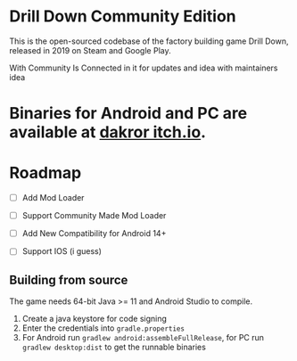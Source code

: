# Drill Down Community Edition

This is the open-sourced codebase of the factory building game Drill Down, released in 2019 on Steam and Google Play. 

With Community Is Connected in it for updates and idea with maintainers idea

# Binaries for Android and PC are available at [dakror itch.io](https://dakror.itch.io/drill-down).

# Roadmap
- [ ] Add Mod Loader 
- [ ] Support Community Made Mod Loader
- [ ] Add New Compatibility for Android 14+
- [ ] Support IOS (i guess)


## Building from source

The game needs 64-bit Java >= 11 and Android Studio to compile.

1. Create a java keystore for code signing
2. Enter the credentials into `gradle.properties`
3. For Android run `gradlew android:assembleFullRelease`, for PC run `gradlew desktop:dist` to get the runnable binaries
